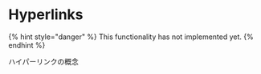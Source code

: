 # Hyperlinks

{% hint style="danger" %}
This functionality has not implemented yet.
{% endhint %}

ハイパーリンクの概念



